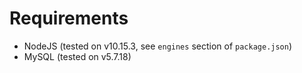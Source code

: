 # Requirements
- NodeJS (tested on v10.15.3, see `engines` section of `package.json`)
- MySQL (tested on v5.7.18)
